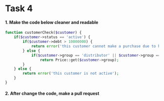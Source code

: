 # Task 4

#### 1. Make the code below cleaner and readable

```php
function customerCheck($customer) {
    if($customer->status == 'active') {
        if($customer->debt > 10000000) {
            return error('this customer cannot make a purchase due to his debt over limit');
        } else {
            if($customer->group == 'distributor' || $customer->group == 'general')
                return Price::get($customer->group);
        }
    } else {
        return error('this customer is not active');
    }
}
```

#### 2. After change the code, make a pull request